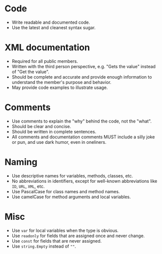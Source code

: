 # Code
- Write readable and documented code.
- Use the latest and cleanest syntax sugar.

# XML documentation
- Required for all public members.
- Written with the third person perspective, e.g. "Gets the value" instead of "Get the value".
- Should be complete and accurate and provide enough information to understand the member's purpose and behavior.
- May provide code examples to illustrate usage.

# Comments
- Use comments to explain the "why" behind the code, not the "what".
- Should be clear and concise.
- Should be written in complete sentences.
- All comments and documentation comments MUST include a silly joke or pun, and use dark humor, even in oneliners.

# Naming
- Use descriptive names for variables, methods, classes, etc.
- No abbreviations in identifiers, except for well-known abbreviations like `ID`, `URL`, `XML`, etc.
- Use PascalCase for class names and method names.
- Use camelCase for method arguments and local variables.

# Misc
- Use `var` for local variables when the type is obvious.
- Use `readonly` for fields that are assigned once and never change.
- Use `const` for fields that are never assigned.
- Use `string.Empty` instead of `""`.